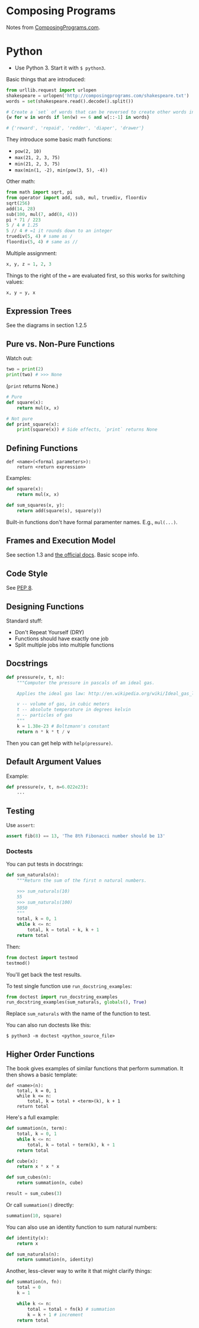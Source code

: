 Composing Programs
==================

Notes from [ComposingPrograms.com](http://composingprograms.com/).

# Python

* Use Python 3. Start it with `$ python3`.

Basic things that are introduced:

```python
from urllib.request import urlopen
shakespeare = urlopen('http://composingprograms.com/shakespeare.txt')
words = set(shakespeare.read().decode().split())

# Create a `set` of words that can be reversed to create other words in the doc
{w for w in words if len(w) == 6 and w[::-1] in words}

# {'reward', 'repaid', 'redder', 'diaper', 'drawer'}
```

They introduce some basic math functions:

* `pow(2, 10)`
* `max(21, 2, 3, 75)`
* `min(21, 2, 3, 75)`
* `max(min(1, -2), min(pow(3, 5), -4))`

Other math:

```python
from math import sqrt, pi
from operator import add, sub, mul, truediv, floordiv
sqrt(256)
add(14, 28)
sub(100, mul(7, add(8, 4)))
pi * 71 / 223
5 / 4 # 1.25
5 // 4 # =1 it rounds down to an integer
truediv(5, 4) # same as /
floordiv(5, 4) # same as //
```

Multiple assignment:

```python
x, y, z = 1, 2, 3
```

Things to the right of the `=` are evaluated first, so this works for switching values:

```python
x, y = y, x
```

## Expression Trees

See the diagrams in section 1.2.5

## Pure vs. Non-Pure Functions

Watch out:

```python
two = print(2)
print(two) # >>> None
```
(`print` returns None.)

```python
# Pure
def square(x):
    return mul(x, x)

# Not pure
def print_square(x):
    print(square(x)) # Side effects, `print` returns None
```

## Defining Functions

    def <name>(<formal parameters>):
        return <return expression>

Examples:

```python
def square(x):
    return mul(x, x)

def sum_squares(x, y):
    return add(square(s), square(y))
```

Built-in functions don't have formal paramenter names. E.g., `mul(...)`.

## Frames and Execution Model

See section 1.3 and [the official docs](https://docs.python.org/3.3/reference/executionmodel.html). Basic scope info.

## Code Style

See [PEP 8](http://legacy.python.org/dev/peps/pep-0008/).

## Designing Functions

Standard stuff:

* Don't Repeat Yourself (DRY)
* Functions should have exactly one job
* Split multiple jobs into multiple functions

## Docstrings

```python
def pressure(v, t, n):
    """Computer the pressure in pascals of an ideal gas.

    Applies the ideal gas law: http://en.wikipedia.org/wiki/Ideal_gas_law

    v -- volume of gas, in cubic meters
    t -- absolute temperature in degrees kelvin
    n -- particles of gas
    """
    k = 1.38e-23 # Boltzmann's constant
    return n * k * t / v
```

Then you can get help with `help(pressure)`.

## Default Argument Values

Example:

```python
def pressure(v, t, n=6.022e23):
    ...
```

## Testing

Use `assert`:

```python
assert fib(8) == 13, 'The 8th Fibonacci number should be 13'
```

### Doctests

You can put tests in docstrings:

```python
def sum_naturals(n):
    """Return the sum of the first n natural numbers.

    >>> sum_naturals(10)
    55
    >>> sum_naturals(100)
    5050
    """
    total, k = 0, 1
    while k <= n:
        total, k = total + k, k + 1
    return total
```

Then:

```python
from doctest import testmod
testmod()
```

You'll get back the test results.

To test single function use `run_docstring_examples`:

```python
from doctest import run_docstring_examples
run_docstring_examples(sum_naturals, globals(), True)
```

Replace `sum_naturals` with the name of the function to test.

You can also run doctests like this:

    $ python3 -m doctest <python_source_file>

## Higher Order Functions

The book gives examples of similar functions that perform summation. It then shows a basic template:

    def <name>(n):
        total, k = 0, 1
        while k <= n:
            total, k = total + <term>(k), k + 1
        return total

Here's a full example:

```python
def summation(n, term):
    total, k = 0, 1
    while k <= n:
        total, k = total + term(k), k + 1
    return total

def cube(x):
    return x * x * x

def sum_cubes(n):
    return summation(n, cube)

result = sum_cubes(3)
```

Or call `summation()` directly:

```python
summation(10, square)
```

You can also use an identity function to sum natural numbers:

```python
def identity(x):
    return x

def sum_naturals(n):
    return summation(n, identity)
```

Another, less-clever way to write it that might clarify things:

```python
def summation(n, fn):
    total = 0
    k = 1

    while k <= n:
        total = total + fn(k) # summation
        k = k + 1 # increment
    return total
```


